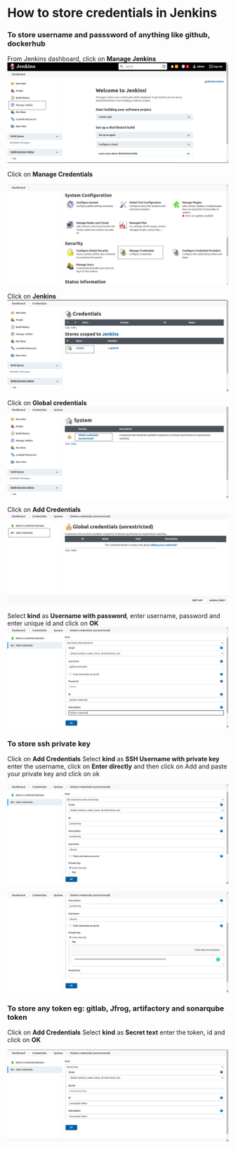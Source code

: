 # How to store credentials in Jenkins

### To store username and passsword of anything like github, dockerhub
From Jenkins dashboard, click on **Manage Jenkins** 
![Jenkins](/content/jenkins/tutorials/common/images/credentials/jenkins-manage-jenkins.png)

Click on **Manage Credentials**

![Jenkins](/content/jenkins/tutorials/common/images/credentials/jenkins-manage-credentials.png)

Click on **Jenkins**
![Jenkins](/content/jenkins/tutorials/common/images/credentials/jenkins-click-on-jenkins.png)

Click on **Global credentials**
![Jenkins](/content/jenkins/tutorials/common/images/credentials/jenkins-click-on-global-credentials.png)

Click on **Add Credentials**
![Jenkins](/content/jenkins/tutorials/common/images/credentials/jenkins-add-credentials.png)

Select **kind** as **Username with password**, enter username, password and enter unique id and click on **OK**
![Jenkins](/content/jenkins/tutorials/common/images/credentials/jenkins-username-credential.png)

### To store ssh private key
Click on **Add Credentials** Select **kind** as **SSH Username with private key** enter the username, click on **Enter directly** and then click on Add and paste your private key and click on ok

![Jenkins](/content/jenkins/tutorials/common/images/credentials/jenkins-private-key-credential.png)

![Jenkins](/content/jenkins/tutorials/common/images/credentials/jenkins-private-key-credential-2.png)

### To store any token eg: gitlab, Jfrog, artifactory and sonarqube token 
Click on **Add Credentials** Select **kind** as **Secret text** enter the token, id and click on **OK** 

![Jenkins](/content/jenkins/tutorials/common/images/credentials/jenkins-token-credential.png)

